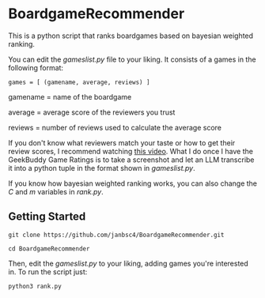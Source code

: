 # BoardgameRecommender

This is a python script that ranks boardgames based on bayesian weighted ranking.

You can edit the *gameslist.py* file to your liking. It consists of a games in the following format:

`games = [
    (gamename, average, reviews)
    ]`

gamename = name of the boardgame

average = average score of the reviewers you trust

reviews = number of reviews used to calculate the average score

If you don't know what reviewers match your taste or how to get their review scores, I recommend watching [this video](https://www.youtube.com/watch?v=QFwa6limKSc). What I do once I have the GeekBuddy Game Ratings is to take a screenshot and let an LLM transcribe it into a python tuple in the format shown in *gameslist.py*.

If you know how bayesian weighted ranking works, you can also change the *C* and *m* variables in *rank.py*.


## Getting Started

`git clone https://github.com/janbsc4/BoardgameRecommender.git`

`cd BoardgameRecommender`

Then, edit the *gameslist.py* to your liking, adding games you're interested in. To run the script just:

`python3 rank.py`